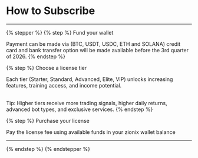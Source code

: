 # How to Subscribe

***

{% stepper %}
{% step %}
Fund your wallet

Payment can be made via (BTC, USDT, USDC, ETH and SOLANA) credit card and bank transfer option will be made available before the 3rd quarter of 2026.
{% endstep %}

{% step %}
Choose a license tier

Each tier (Starter, Standard, Advanced, Elite, VIP) unlocks increasing features, training access, and income potential.

\
Tip: Higher tiers receive more trading signals, higher daily returns, advanced bot types, and exclusive services.
{% endstep %}

{% step %}
Purchase your license

Pay the license fee using available funds in your zionix wallet balance

***
{% endstep %}
{% endstepper %}
